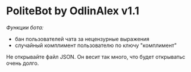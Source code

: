 # PoliteBot by OdlinAlex v1.1

_Функции бота:_
* бан пользователей чата за нецензурные выражения
* случайный комплимент пользователю по ключу "комплимент"

Не открывайте файл JSON. Он весит так много, что будет открыватьс очень долго.
